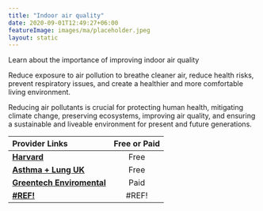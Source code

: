 ```yaml
---
title: "Indoor air quality"
date: 2020-09-01T12:49:27+06:00
featureImage: images/ma/placeholder.jpeg
layout: static
---
```


Learn about the importance of improving indoor air quality

Reduce exposure to air pollution to breathe cleaner air, reduce health risks, prevent respiratory issues, and create a healthier and more comfortable living environment.

Reducing air pollutants is crucial for protecting human health, mitigating climate change, preserving ecosystems, improving air quality, and ensuring a sustainable and liveable environment for present and future generations.

| Provider Links      | Free or Paid  |  
| :-----------          | :--------------:      |  
| [**Harvard**](https://www.health.harvard.edu/blog/air-pollution-how-to-reduce-harm-to-your-health-202108132567) | Free | 
| [**Asthma + Lung UK**](https://www.asthmaandlung.org.uk/living-with/indoor-air-pollution/improving) | Free | 
| [**Greentech Enviromental**](https://www.awin1.com/cread.php?awinmid=51879&awinaffid=1198638&ued=https%3A%2F%2Fwww.greentechenvironmental.co.uk%2F) | Paid | 
| [**#REF!**](#REF!) | #REF! | 
  

<br/><br/>






